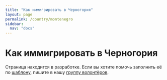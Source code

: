 ```yaml
---
title: "Как иммигрировать в Черногория"
layout: page
permalink: /country/montenegro
sidebar:
  nav: "docs"
---
```


# Как иммигрировать в Черногория

Страница находится в разработке. Если вы хотите помочь заполнить её по [шаблону](/template), пишите в нашу [группу волонтёров](https://t.me/+FHi3FnJaoWJkMDAx).
